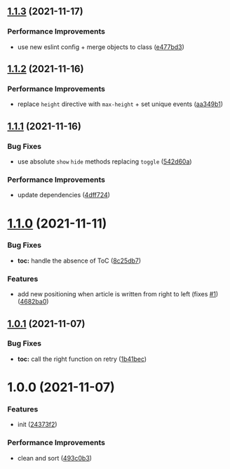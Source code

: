 ## [1.1.3](https://github.com/bamdadsabbagh/wikipedia-plus--extension/compare/v1.1.2...v1.1.3) (2021-11-17)


### Performance Improvements

* use new eslint config + merge objects to class ([e477bd3](https://github.com/bamdadsabbagh/wikipedia-plus--extension/commit/e477bd32bc2952b7610df4eb08589b6e5ec44b68))

## [1.1.2](https://github.com/bamdadsabbagh/wikipedia-plus--extension/compare/v1.1.1...v1.1.2) (2021-11-16)


### Performance Improvements

* replace `height` directive with `max-height` + set unique events ([aa349b1](https://github.com/bamdadsabbagh/wikipedia-plus--extension/commit/aa349b12362b81919931eea46387c922b6a1cc85))

## [1.1.1](https://github.com/bamdadsabbagh/wikipedia-plus--extension/compare/v1.1.0...v1.1.1) (2021-11-16)


### Bug Fixes

* use absolute `show` `hide` methods replacing `toggle` ([542d60a](https://github.com/bamdadsabbagh/wikipedia-plus--extension/commit/542d60ad1ab895d4c9946708cd50b810925501af))


### Performance Improvements

* update dependencies ([4dff724](https://github.com/bamdadsabbagh/wikipedia-plus--extension/commit/4dff7246ae67cf9417630d1fe63d969e6a085877))

# [1.1.0](https://github.com/bamdadsabbagh/wikipedia-plus--extension/compare/v1.0.1...v1.1.0) (2021-11-11)


### Bug Fixes

* **toc:** handle the absence of ToC ([8c25db7](https://github.com/bamdadsabbagh/wikipedia-plus--extension/commit/8c25db74bc9880af769bc2e13f495ca1006e6e1c))


### Features

* add new positioning when article is written from right to left (fixes [#1](https://github.com/bamdadsabbagh/wikipedia-plus--extension/issues/1)) ([4682ba0](https://github.com/bamdadsabbagh/wikipedia-plus--extension/commit/4682ba0b58c78dee4174649f474dd7f8590c04cd))

## [1.0.1](https://github.com/bamdadsabbagh/wikipedia-plus--extension/compare/v1.0.0...v1.0.1) (2021-11-07)


### Bug Fixes

* **toc:** call the right function on retry ([1b41bec](https://github.com/bamdadsabbagh/wikipedia-plus--extension/commit/1b41bec100362382eaf1e0b5693c876e583140fc))

# 1.0.0 (2021-11-07)


### Features

* init ([24373f2](https://github.com/bamdadsabbagh/wikipedia-plus--extension/commit/24373f25c5c1fb88c5687916b58129e5ea38bc3e))


### Performance Improvements

* clean and sort ([493c0b3](https://github.com/bamdadsabbagh/wikipedia-plus--extension/commit/493c0b3325526bcf41762c6c6767eb3b0c04ebb6))
